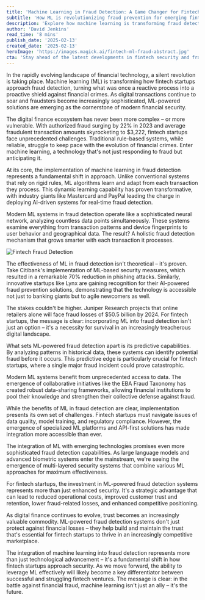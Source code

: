 ```yaml
---
title: 'Machine Learning in Fraud Detection: A Game Changer for Fintech Startups'
subtitle: 'How ML is revolutionizing fraud prevention for emerging fintech companies'
description: 'Explore how machine learning is transforming fraud detection in fintech by turning reactive measures into proactive defenses against financial crimes. Discover the revolutionary impact this technology is having on startups and the broader financial sector.'
author: 'David Jenkins'
read_time: '8 mins'
publish_date: '2025-02-13'
created_date: '2025-02-13'
heroImage: 'https://images.magick.ai/fintech-ml-fraud-abstract.jpg'
cta: 'Stay ahead of the latest developments in fintech security and fraud prevention - follow us on LinkedIn for exclusive insights and updates on ML-powered solutions that are shaping the future of financial technology.'
---
```


In the rapidly evolving landscape of financial technology, a silent revolution is taking place. Machine learning (ML) is transforming how fintech startups approach fraud detection, turning what was once a reactive process into a proactive shield against financial crimes. As digital transactions continue to soar and fraudsters become increasingly sophisticated, ML-powered solutions are emerging as the cornerstone of modern financial security.

The digital finance ecosystem has never been more complex – or more vulnerable. With authorized fraud surging by 22% in 2023 and average fraudulent transaction amounts skyrocketing to $3,222, fintech startups face unprecedented challenges. Traditional rule-based systems, while reliable, struggle to keep pace with the evolution of financial crimes. Enter machine learning, a technology that's not just responding to fraud but anticipating it.

At its core, the implementation of machine learning in fraud detection represents a fundamental shift in approach. Unlike conventional systems that rely on rigid rules, ML algorithms learn and adapt from each transaction they process. This dynamic learning capability has proven transformative, with industry giants like Mastercard and PayPal leading the charge in deploying AI-driven systems for real-time fraud detection.

Modern ML systems in fraud detection operate like a sophisticated neural network, analyzing countless data points simultaneously. These systems examine everything from transaction patterns and device fingerprints to user behavior and geographical data. The result? A holistic fraud detection mechanism that grows smarter with each transaction it processes.

![Fintech Fraud Detection](https://images.magick.ai/enhanced-ml-fraud-detection.jpg)

The effectiveness of ML in fraud detection isn't theoretical – it's proven. Take Citibank's implementation of ML-based security measures, which resulted in a remarkable 70% reduction in phishing attacks. Similarly, innovative startups like Lynx are gaining recognition for their AI-powered fraud prevention solutions, demonstrating that the technology is accessible not just to banking giants but to agile newcomers as well.

The stakes couldn't be higher. Juniper Research projects that online retailers alone will face fraud losses of $50.5 billion by 2024. For fintech startups, the message is clear: incorporating ML into fraud detection isn't just an option – it's a necessity for survival in an increasingly treacherous digital landscape.

What sets ML-powered fraud detection apart is its predictive capabilities. By analyzing patterns in historical data, these systems can identify potential fraud before it occurs. This predictive edge is particularly crucial for fintech startups, where a single major fraud incident could prove catastrophic.

Modern ML systems benefit from unprecedented access to data. The emergence of collaborative initiatives like the EBA Fraud Taxonomy has created robust data-sharing frameworks, allowing financial institutions to pool their knowledge and strengthen their collective defense against fraud.

While the benefits of ML in fraud detection are clear, implementation presents its own set of challenges. Fintech startups must navigate issues of data quality, model training, and regulatory compliance. However, the emergence of specialized ML platforms and API-first solutions has made integration more accessible than ever.

The integration of ML with emerging technologies promises even more sophisticated fraud detection capabilities. As large language models and advanced biometric systems enter the mainstream, we're seeing the emergence of multi-layered security systems that combine various ML approaches for maximum effectiveness.

For fintech startups, the investment in ML-powered fraud detection systems represents more than just enhanced security. It's a strategic advantage that can lead to reduced operational costs, improved customer trust and retention, lower fraud-related losses, and enhanced competitive positioning.

As digital finance continues to evolve, trust becomes an increasingly valuable commodity. ML-powered fraud detection systems don't just protect against financial losses – they help build and maintain the trust that's essential for fintech startups to thrive in an increasingly competitive marketplace.

The integration of machine learning into fraud detection represents more than just technological advancement – it's a fundamental shift in how fintech startups approach security. As we move forward, the ability to leverage ML effectively will likely become a key differentiator between successful and struggling fintech ventures. The message is clear: in the battle against financial fraud, machine learning isn't just an ally – it's the future.
